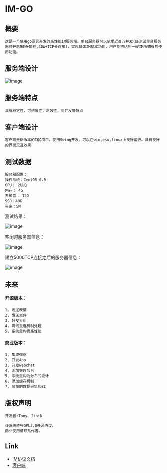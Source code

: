 # IM-GO## 概要	这是一个使用go语言开发的高性能IM服务端。单台服务器可以承受近百万并发(经测试单台服务器可开启90W+协程,30W+TCP长连接)，实现具体IM基本功能，用户能够达到一般IM所拥有的使用功能。## 服务端设计![image](https://raw.githubusercontent.com/im-qq/imgo/master/docs/images/login.png)## 服务端特点	具有稳定性，可拓展性，高效性，高并发等特点## 客户端设计	客户端是新版本的IQQ项目。使用Swing开发。可以在win,osx,linux上良好运行。具有良好的界面交互效果## 测试数据	服务器配置：	操作系统：CentOS 6.5	CPU： 2核心	内存： 4G	系统盘： 12G	SSD：40G	带宽：5M测试结果：![image](https://raw.githubusercontent.com/im-qq/imgo/master/docs/images/start_server.png)空闲时服务器信息：![image](https://raw.githubusercontent.com/im-qq/imgo/master/docs/images/server_idle.png)建立5000TCP连接之后的服务器信息：![image](https://raw.githubusercontent.com/im-qq/imgo/master/docs/images/server_5k.png)## 未来#### 开源版本：	1. 发送表情	2. 发送文件	3. 好友分组	4. 离线重连机制处理	5. 系统重构提高性能#### 商业版本：	1. 集成微信	2. 开发App	3. 开发webchat	4. 添加管理后台	5. 系统重构为分布式设计	6. 添加缓存机制	7. 简单的数据采集和BI## 版权声明	开发者:Tony、Itnik	该系统遵守GPL3.0开源协议。	商业使用请联系作者。## Link+ [IM协议文档](https://github.com/im-qq/imgo/blob/master/docs/IM%E6%8E%A5%E5%8F%A3%E5%8D%8F%E8%AE%AEV1.0.1.docx)+ [客户端](https://github.com/im-qq/iqq)